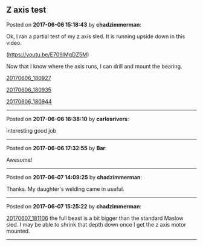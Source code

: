 ## Z axis test
Posted on **2017-06-06 15:18:43** by **chadzimmerman**:

Ok, I ran a partial test of my z axis sled. It is running upside down in this video. 

(https://youtu.be/E709lMgDZ5M) 



Now that I know where the axis runs, I can drill and mount the bearing. 



 [20170606_180927](//muut.com/u/maslowcnc/s3/:maslowcnc:rVrx:20170606_180927.jpg.jpg) 

 [20170606_180935](//muut.com/u/maslowcnc/s3/:maslowcnc:JRnb:20170606_180935.jpg.jpg) 

 [20170606_180944](//muut.com/u/maslowcnc/s3/:maslowcnc:Y7QM:20170606_180944.jpg.jpg)

---

Posted on **2017-06-06 16:38:10** by **carlosrivers**:

interesting good job

---

Posted on **2017-06-06 17:32:55** by **Bar**:

Awesome!

---

Posted on **2017-06-07 14:09:25** by **chadzimmerman**:

Thanks. My daughter's welding came in useful.

---

Posted on **2017-06-07 15:25:22** by **chadzimmerman**:

[20170607_181106](//muut.com/u/maslowcnc/s3/:maslowcnc:Fv9P:20170607_181106.jpg.jpg) the full beast is a bit bigger than the standard Maslow sled. I may be able to shrink that depth down once I get the z axis motor mounted.

---

